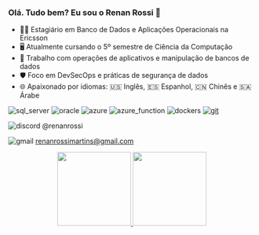 ### Olá. Tudo bem? Eu sou o Renan Rossi 👋

- 🧑‍💼 Estagiário em Banco de Dados e Aplicações Operacionais na Ericsson
- 🖥️ Atualmente cursando o 5º semestre de Ciência da Computação
- 💼 Trabalho com operações de aplicativos e manipulação de bancos de dados
- 🛡️ Foco em DevSecOps e práticas de segurança de dados
- 🌐 Apaixonado por idiomas: 🇺🇸 Inglês, 🇪🇸 Espanhol, 🇨🇳 Chinês e 🇸🇦 Árabe

![sql_server](https://img.shields.io/badge/Microsoft%20SQL%20Server-CC2927?style=for-the-badge&logo=microsoft%20sql%20server&logoColor=white) ![oracle](https://img.shields.io/badge/Oracle-F80000?style=for-the-badge&logo=Oracle&logoColor=white) ![azure](https://img.shields.io/badge/microsoft%20azure-0089D6?style=for-the-badge&logo=microsoft-azure&logoColor=white) ![azure_function](https://img.shields.io/badge/Azure_DevOps-0078D7?style=for-the-badge&logo=azure-devops&logoColor=white) ![dockers](https://img.shields.io/badge/Docker-2CA5E0?style=for-the-badge&logo=docker&logoColor=white) [![git](https://img.shields.io/badge/GIT-E44C30?style=for-the-badge&logo=git&logoColor=white)](https://github.com/stars/martinsRossi/lists/git)


![discord](https://img.shields.io/badge/Discord-5865F2?style=for-the-badge&logo=discord&logoColor=white) @renanrossi

![gmail](https://img.shields.io/badge/Gmail-D14836?style=for-the-badge&logo=gmail&logoColor=white) renanrossimartins@gmail.com


<div align="center">
  <a href="https://github.com/martinsRossi">
  <img height="150em" src="https://github-readme-stats.vercel.app/api?username=martinsRossi&show_icons=true&theme=highcontrast&include_all_commits=true&count_private=true"/>
  <img height="150em" src="https://github-readme-stats.vercel.app/api/top-langs/?username=martinsRossi&layout=compact&langs_count=7&theme=highcontrast"/>
</div>

